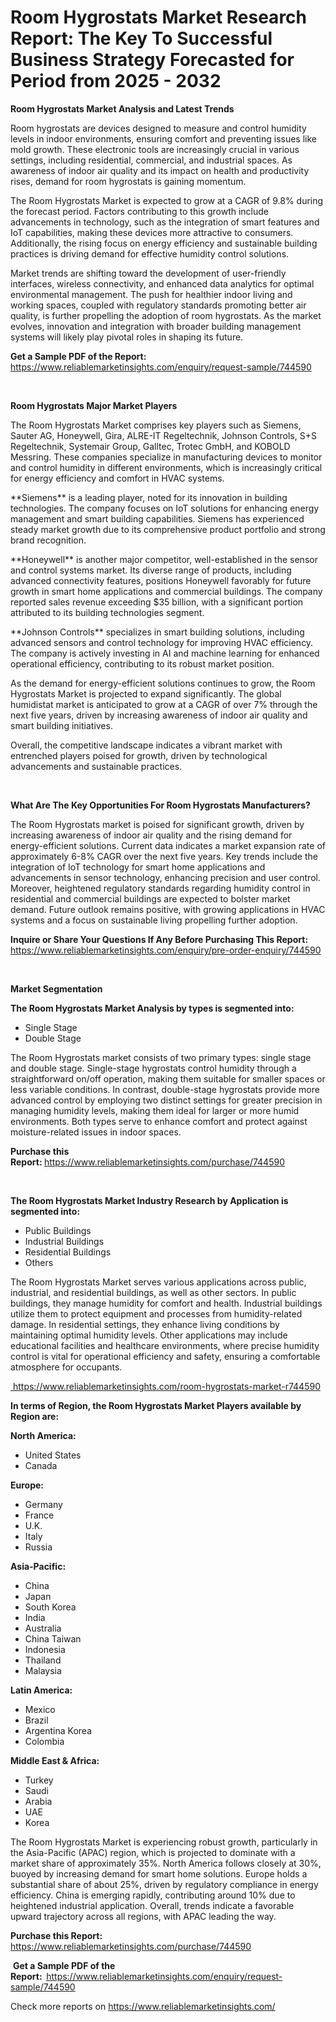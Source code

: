 <p><h1>Room Hygrostats Market Research Report: The Key To Successful Business Strategy Forecasted for Period from 2025 - 2032</h1></p><p><strong>Room Hygrostats Market Analysis and Latest Trends</strong></p>
<p><p>Room hygrostats are devices designed to measure and control humidity levels in indoor environments, ensuring comfort and preventing issues like mold growth. These electronic tools are increasingly crucial in various settings, including residential, commercial, and industrial spaces. As awareness of indoor air quality and its impact on health and productivity rises, demand for room hygrostats is gaining momentum. </p><p>The Room Hygrostats Market is expected to grow at a CAGR of 9.8% during the forecast period. Factors contributing to this growth include advancements in technology, such as the integration of smart features and IoT capabilities, making these devices more attractive to consumers. Additionally, the rising focus on energy efficiency and sustainable building practices is driving demand for effective humidity control solutions. </p><p>Market trends are shifting toward the development of user-friendly interfaces, wireless connectivity, and enhanced data analytics for optimal environmental management. The push for healthier indoor living and working spaces, coupled with regulatory standards promoting better air quality, is further propelling the adoption of room hygrostats. As the market evolves, innovation and integration with broader building management systems will likely play pivotal roles in shaping its future.</p></p>
<p><strong>Get a Sample PDF of the Report:&nbsp;</strong> <a href="https://www.reliablemarketinsights.com/enquiry/request-sample/744590?utm_campaign=3507&utm_medium=2&utm_source=Github&utm_content=ia&utm_term=29032025&utm_id=room-hygrostats">https://www.reliablemarketinsights.com/enquiry/request-sample/744590</a></p>
<p>&nbsp;</p>
<p><strong>Room Hygrostats Major Market Players</strong></p>
<p><p>The Room Hygrostats Market comprises key players such as Siemens, Sauter AG, Honeywell, Gira, ALRE-IT Regeltechnik, Johnson Controls, S+S Regeltechnik, Systemair Group, Galltec, Trotec GmbH, and KOBOLD Messring. These companies specialize in manufacturing devices to monitor and control humidity in different environments, which is increasingly critical for energy efficiency and comfort in HVAC systems.</p><p>**Siemens** is a leading player, noted for its innovation in building technologies. The company focuses on IoT solutions for enhancing energy management and smart building capabilities. Siemens has experienced steady market growth due to its comprehensive product portfolio and strong brand recognition.</p><p>**Honeywell** is another major competitor, well-established in the sensor and control systems market. Its diverse range of products, including advanced connectivity features, positions Honeywell favorably for future growth in smart home applications and commercial buildings. The company reported sales revenue exceeding $35 billion, with a significant portion attributed to its building technologies segment.</p><p>**Johnson Controls** specializes in smart building solutions, including advanced sensors and control technology for improving HVAC efficiency. The company is actively investing in AI and machine learning for enhanced operational efficiency, contributing to its robust market position.</p><p>As the demand for energy-efficient solutions continues to grow, the Room Hygrostats Market is projected to expand significantly. The global humidistat market is anticipated to grow at a CAGR of over 7% through the next five years, driven by increasing awareness of indoor air quality and smart building initiatives.</p><p>Overall, the competitive landscape indicates a vibrant market with entrenched players poised for growth, driven by technological advancements and sustainable practices.</p></p>
<p>&nbsp;</p>
<p><strong>What Are The Key Opportunities For Room Hygrostats Manufacturers?</strong></p>
<p><p>The Room Hygrostats market is poised for significant growth, driven by increasing awareness of indoor air quality and the rising demand for energy-efficient solutions. Current data indicates a market expansion rate of approximately 6-8% CAGR over the next five years. Key trends include the integration of IoT technology for smart home applications and advancements in sensor technology, enhancing precision and user control. Moreover, heightened regulatory standards regarding humidity control in residential and commercial buildings are expected to bolster market demand. Future outlook remains positive, with growing applications in HVAC systems and a focus on sustainable living propelling further adoption.</p></p>
<p><strong>Inquire or Share Your Questions If Any Before Purchasing This Report:</strong> <a href="https://www.reliablemarketinsights.com/enquiry/pre-order-enquiry/744590?utm_campaign=3507&utm_medium=2&utm_source=Github&utm_content=ia&utm_term=29032025&utm_id=room-hygrostats">https://www.reliablemarketinsights.com/enquiry/pre-order-enquiry/744590</a></p>
<p>&nbsp;</p>
<p><strong>Market Segmentation</strong></p>
<p><strong>The Room Hygrostats Market Analysis by types is segmented into:</strong></p>
<p><ul><li>Single Stage</li><li>Double Stage</li></ul></p>
<p><p>The Room Hygrostats market consists of two primary types: single stage and double stage. Single-stage hygrostats control humidity through a straightforward on/off operation, making them suitable for smaller spaces or less variable conditions. In contrast, double-stage hygrostats provide more advanced control by employing two distinct settings for greater precision in managing humidity levels, making them ideal for larger or more humid environments. Both types serve to enhance comfort and protect against moisture-related issues in indoor spaces.</p></p>
<p><strong>Purchase this Report:&nbsp;</strong><a href="https://www.reliablemarketinsights.com/purchase/744590?utm_campaign=3507&utm_medium=2&utm_source=Github&utm_content=ia&utm_term=29032025&utm_id=room-hygrostats">https://www.reliablemarketinsights.com/purchase/744590</a></p>
<p>&nbsp;</p>
<p><strong>The Room Hygrostats Market Industry Research by Application is segmented into:</strong></p>
<p><ul><li>Public Buildings</li><li>Industrial Buildings</li><li>Residential Buildings</li><li>Others</li></ul></p>
<p><p>The Room Hygrostats Market serves various applications across public, industrial, and residential buildings, as well as other sectors. In public buildings, they manage humidity for comfort and health. Industrial buildings utilize them to protect equipment and processes from humidity-related damage. In residential settings, they enhance living conditions by maintaining optimal humidity levels. Other applications may include educational facilities and healthcare environments, where precise humidity control is vital for operational efficiency and safety, ensuring a comfortable atmosphere for occupants.</p></p>
<p><a href="https://www.reliablemarketinsights.com/room-hygrostats-market-r744590?utm_campaign=3507&utm_medium=2&utm_source=Github&utm_content=ia&utm_term=29032025&utm_id=room-hygrostats">&nbsp;https://www.reliablemarketinsights.com/room-hygrostats-market-r744590</a></p>
<p><strong>In terms of Region, the Room Hygrostats Market Players available by Region are:</strong></p>
<p>
    <p> <strong> North America: </strong>
        <ul>
            <li>United States</li>
            <li>Canada</li>
        </ul>
        </p> 
    <p> <strong> Europe: </strong>
        <ul>
            <li>Germany</li>
            <li>France</li>
            <li>U.K.</li>
            <li>Italy</li>
            <li>Russia</li>
        </ul>
        </p> 
    <p> <strong> Asia-Pacific: </strong>
        <ul>
            <li>China</li>
            <li>Japan</li>
            <li>South Korea</li>
            <li>India</li>
            <li>Australia</li>
            <li>China Taiwan</li>
            <li>Indonesia</li>
            <li>Thailand</li>
            <li>Malaysia</li>
        </ul>
        </p> 
    <p> <strong> Latin America: </strong>
        <ul>
            <li>Mexico</li>
            <li>Brazil</li>
            <li>Argentina Korea</li>
            <li>Colombia</li>
        </ul>
        </p> 
    <p> <strong> Middle East & Africa: </strong>
        <ul>
            <li>Turkey</li>
            <li>Saudi</li>
            <li>Arabia</li>
            <li>UAE</li>
            <li>Korea</li>
        </ul>
    </p>
    </p>
<p><p>The Room Hygrostats Market is experiencing robust growth, particularly in the Asia-Pacific (APAC) region, which is projected to dominate with a market share of approximately 35%. North America follows closely at 30%, buoyed by increasing demand for smart home solutions. Europe holds a substantial share of about 25%, driven by regulatory compliance in energy efficiency. China is emerging rapidly, contributing around 10% due to heightened industrial application. Overall, trends indicate a favorable upward trajectory across all regions, with APAC leading the way.</p></p>
<p><strong>Purchase this Report: </strong><a href="https://www.reliablemarketinsights.com/purchase/744590?utm_campaign=3507&utm_medium=2&utm_source=Github&utm_content=ia&utm_term=29032025&utm_id=room-hygrostats">https://www.reliablemarketinsights.com/purchase/744590</a></p>
<p>&nbsp;<strong>Get a Sample PDF of the Report:&nbsp;&nbsp;</strong><a href="https://www.reliablemarketinsights.com/enquiry/request-sample/744590?utm_campaign=3507&utm_medium=2&utm_source=Github&utm_content=ia&utm_term=29032025&utm_id=room-hygrostats">https://www.reliablemarketinsights.com/enquiry/request-sample/744590</a></p>
<p><strong></strong></p>
<p>Check more reports on <a href="https://www.reliablemarketinsights.com/?utm_campaign=3507&utm_medium=2&utm_source=Github&utm_content=ia&utm_term=29032025&utm_id=room-hygrostats">https://www.reliablemarketinsights.com/</a></p>